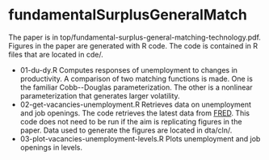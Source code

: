 # fundamentalSurplusGeneralMatch

The paper is in top/fundamental-surplus-general-matching-technology.pdf.
Figures in the paper are generated with R code.
The code is contained in R files that are located in cde/.

  * 01-du-dy.R
  Computes responses of unemployment to changes in productivity.
  A comparison of two matching functions is made.
  One is the familiar Cobb--Douglas parameterization.
  The other is a nonlinear parameterization that generates larger volatility.
  * 02-get-vacancies-unemployment.R
  Retrieves data on unemployment and job openings.
  The code retrieves the latest data from [FRED](https://fred.stlouisfed.org/).
  This code does not need to be run if the aim is replicating figures in the paper.
  Data used to generate the figures are located in dta/cln/.
  * 03-plot-vacancies-unemployment-levels.R
  Plots unemployment and job openings in levels.
